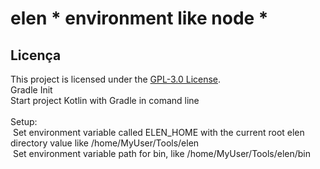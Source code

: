 # elen * environment like node *
## Licença
This project is licensed under the [GPL-3.0 License](LICENSE).<br>
Gradle Init<br>
Start project Kotlin with Gradle in comand line<br><br>
Setup:<br>
&nbsp;Set environment variable called ELEN_HOME with the current root elen directory value like /home/MyUser/Tools/elen<br>
&nbsp;Set environment variable path for bin, like /home/MyUser/Tools/elen/bin<br>
